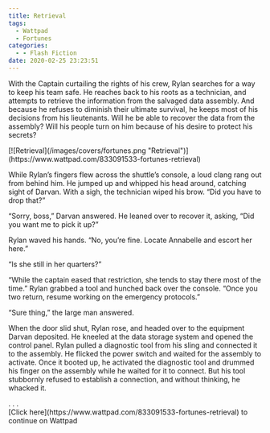 ```yaml
---
title: Retrieval
tags:
  - Wattpad
  - Fortunes
categories:
  - - Flash Fiction
date: 2020-02-25 23:23:51
---
```


With the Captain curtailing the rights of his crew, Rylan searches for a way to keep his team safe. He reaches back to his roots as a technician, and attempts to retrieve the information from the salvaged data assembly. And because he refuses to diminish their ultimate survival, he keeps most of his decisions from his lieutenants.<!-- more --> Will he be able to recover the data from the assembly? Will his people turn on him because of his desire to protect his secrets?

<div class="center">[![Retrieval](/images/covers/fortunes.png "Retrieval")](https://www.wattpad.com/833091533-fortunes-retrieval)</div>

While Rylan’s fingers flew across the shuttle’s console, a loud clang rang out from behind him. He jumped up and whipped his head around, catching sight of Darvan. With a sigh, the technician wiped his brow. “Did you have to drop that?”

“Sorry, boss,” Darvan answered. He leaned over to recover it, asking, “Did you want me to pick it up?”

Rylan waved his hands. “No, you’re fine. Locate Annabelle and escort her here.”

“Is she still in her quarters?”

“While the captain eased that restriction, she tends to stay there most of the time.” Rylan grabbed a tool and hunched back over the console. “Once you two return, resume working on the emergency protocols.”

“Sure thing,” the large man answered.

When the door slid shut, Rylan rose, and headed over to the equipment Darvan deposited. He kneeled at the data storage system and opened the control panel. Rylan pulled a diagnostic tool from his sling and connected it to the assembly. He flicked the power switch and waited for the assembly to activate. Once it booted up, he activated the diagnostic tool and drummed his finger on the assembly while he waited for it to connect. But his tool stubbornly refused to establish a connection, and without thinking, he whacked it.

<div class="center story-ellipses">
.
.
.
</div><div class="center">[Click here](https://www.wattpad.com/833091533-fortunes-retrieval) to continue on Wattpad</div>